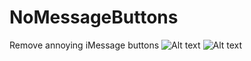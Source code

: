 # NoMessageButtons
Remove annoying iMessage buttons
![Alt text](http://i.imgur.com/00JcmsO.png "Screenshot 1")
![Alt text](http://i.imgur.com/WrIPQ2h.png "Screenshot 2")
